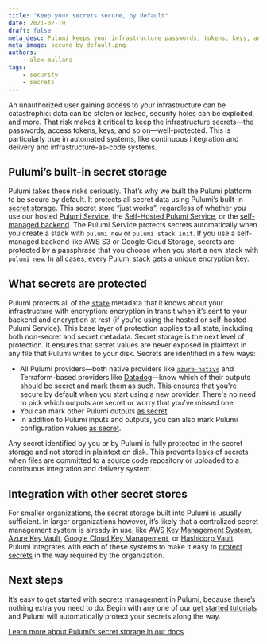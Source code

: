 ```yaml
---
title: "Keep your secrets secure, by default"
date: 2021-02-19
draft: false
meta_desc: Pulumi keeps your infrastructure passwords, tokens, keys, and more secure, by default.
meta_image: secure_by_default.png
authors:
    - alex-mullans
tags:
    - security
    - secrets
---
```


An unauthorized user gaining access to your infrastructure can be catastrophic: data can be stolen or leaked, security holes can be exploited, and more. That risk makes it critical to keep the infrastructure secrets—the passwords, access tokens, keys, and so on—well-protected. This is particularly true in automated systems, like continuous integration and delivery and infrastructure-as-code systems.

<!--more-->

## Pulumi’s built-in secret storage

Pulumi takes these risks seriously. That’s why we built the Pulumi platform to be secure by default. It protects all secret data using Pulumi’s built-in [secret storage](https://www.pulumi.com/docs/concepts/secrets/). This secret store “just works”, regardless of whether you use our hosted [Pulumi Service](https://www.pulumi.com/product/#teams), the [Self-Hosted Pulumi Service](https://www.pulumi.com/docs/pulumi-cloud/self-hosted/), or the [self-managed backend](https://www.pulumi.com/docs/concepts/state/#backends). The Pulumi Service protects secrets automatically when you create a stack with `pulumi new` or `pulumi stack init`. If you use a self-managed backend like AWS S3 or Google Cloud Storage, secrets are protected by a passphrase that you choose when you start a new stack with `pulumi new`. In all cases, every Pulumi [stack](https://www.pulumi.com/docs/concepts/stack/) gets a unique encryption key.

## What secrets are protected

Pulumi protects all of the [`state`](https://www.pulumi.com/docs/concepts/state/) metadata that it knows about your infrastructure with encryption: encryption in transit when it’s sent to your backend and encryption at rest (if you’re using the hosted or self-hosted Pulumi Service). This base layer of protection applies to all state, including both non-secret and secret metadata. Secret storage is the next level of protection. It ensures that secret values are never exposed in plaintext in any file that Pulumi writes to your disk. Secrets are identified in a few ways:

- All Pulumi providers—both native providers like [`azure-native`](https://github.com/pulumi/pulumi-azure-native/) and Terraform-based providers like [Datadog](https://github.com/pulumi/terraform-provider-datadog)—know which of their outputs should be secret and mark them as such. This ensures that you're secure by default  when you start using a new provider. There's no need to pick which outputs are secret or worry that you’ve missed one.
- You can mark other Pulumi outputs [as secret](https://www.pulumi.com/docs/concepts/secrets/#explicitly-marking-resource-outputs-as-secrets).
- In addition to Pulumi inputs and outputs, you can also mark Pulumi configuration values [as secret](https://www.pulumi.com/docs/concepts/secrets/#secrets).

Any secret identified by you or by Pulumi is fully protected in the secret storage and not stored in plaintext on disk. This prevents leaks of secrets when files are committed to a source code repository or uploaded to a continuous integration and delivery system.

## Integration with other secret stores

For smaller organizations, the secret storage built into Pulumi is usually sufficient. In larger organizations however, it’s likely that a centralized secret management system is already in use, like [AWS Key Management System](https://aws.amazon.com/kms/), [Azure Key Vault](https://azure.microsoft.com/en-us/services/key-vault/), [Google Cloud Key Management](https://cloud.google.com/security-key-management), or [Hashicorp Vault](https://www.vaultproject.io/). Pulumi integrates with each of these systems to make it easy to [protect secrets](https://www.pulumi.com/docs/concepts/secrets/#initializing-a-stack-with-alternative-encryption) in the way required by the organization.

## Next steps

It’s easy to get started with secrets management in Pulumi, because there’s nothing extra you need to do. Begin with any one of our [get started tutorials](https://www.pulumi.com/docs/get-started/) and Pulumi will automatically protect your secrets along the way.

[Learn more about Pulumi’s secret storage in our docs](https://www.pulumi.com/docs/concepts/secrets/)

